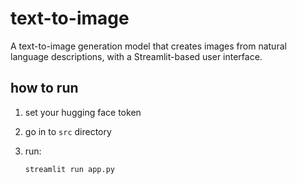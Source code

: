 # text-to-image
A text-to-image generation model that creates images from natural language descriptions, with a Streamlit-based user interface.

## how to run 

1. set your hugging face token

2. go in to `src` directory

3. run:
    ```
    streamlit run app.py
    ```

